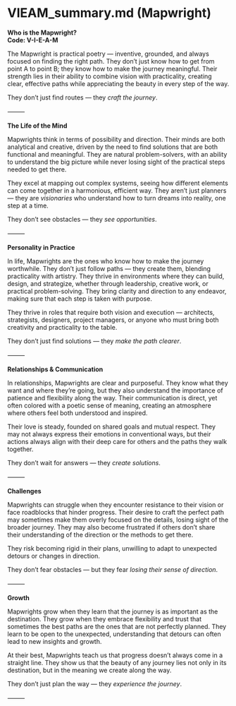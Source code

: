 # VIEAM_summary.md (Mapwright)

**Who is the Mapwright?**  
**Code: V-I-E-A-M**

The Mapwright is practical poetry — inventive, grounded, and always focused on finding the right path. They don’t just know how to get from point A to point B; they know how to make the journey meaningful. Their strength lies in their ability to combine vision with practicality, creating clear, effective paths while appreciating the beauty in every step of the way.

They don’t just find routes — they *craft the journey*.

⸻

**The Life of the Mind**

Mapwrights think in terms of possibility and direction. Their minds are both analytical and creative, driven by the need to find solutions that are both functional and meaningful. They are natural problem-solvers, with an ability to understand the big picture while never losing sight of the practical steps needed to get there.

They excel at mapping out complex systems, seeing how different elements can come together in a harmonious, efficient way. They aren’t just planners — they are *visionaries* who understand how to turn dreams into reality, one step at a time.

They don’t see obstacles — they *see opportunities*.

⸻

**Personality in Practice**

In life, Mapwrights are the ones who know how to make the journey worthwhile. They don’t just follow paths — they create them, blending practicality with artistry. They thrive in environments where they can build, design, and strategize, whether through leadership, creative work, or practical problem-solving. They bring clarity and direction to any endeavor, making sure that each step is taken with purpose.

They thrive in roles that require both vision and execution — architects, strategists, designers, project managers, or anyone who must bring both creativity and practicality to the table.

They don’t just find solutions — they *make the path clearer*.

⸻

**Relationships & Communication**

In relationships, Mapwrights are clear and purposeful. They know what they want and where they’re going, but they also understand the importance of patience and flexibility along the way. Their communication is direct, yet often colored with a poetic sense of meaning, creating an atmosphere where others feel both understood and inspired.

Their love is steady, founded on shared goals and mutual respect. They may not always express their emotions in conventional ways, but their actions always align with their deep care for others and the paths they walk together.

They don’t wait for answers — they *create solutions*.

⸻

**Challenges**

Mapwrights can struggle when they encounter resistance to their vision or face roadblocks that hinder progress. Their desire to craft the perfect path may sometimes make them overly focused on the details, losing sight of the broader journey. They may also become frustrated if others don’t share their understanding of the direction or the methods to get there.

They risk becoming rigid in their plans, unwilling to adapt to unexpected detours or changes in direction.

They don’t fear obstacles — but they fear *losing their sense of direction*.

⸻

**Growth**

Mapwrights grow when they learn that the journey is as important as the destination. They grow when they embrace flexibility and trust that sometimes the best paths are the ones that are not perfectly planned. They learn to be open to the unexpected, understanding that detours can often lead to new insights and growth.

At their best, Mapwrights teach us that progress doesn’t always come in a straight line. They show us that the beauty of any journey lies not only in its destination, but in the meaning we create along the way.

They don’t just plan the way — they *experience the journey*.

⸻
